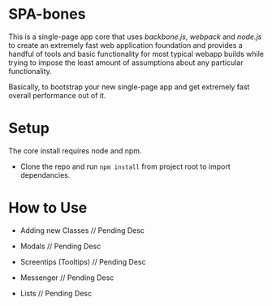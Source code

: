 # SPA-bones
This is a single-page app core that uses *backbone.js*, *webpack* and *node.js* to create an extremely fast web application foundation and provides a handful of tools and basic functionality for most typical webapp builds while trying to impose the least amount of assumptions about any particular functionality.

Basically, to bootstrap your new single-page app and get extremely fast overall performance out of it.

# Setup
The core install requires node and npm.

- Clone the repo and run `npm install` from project root to import dependancies.

# How to Use

- Adding new Classes
    // Pending Desc

- Modals
    // Pending Desc

- Screentips (Tooltips)
    // Pending Desc

- Messenger
    // Pending Desc

- Lists
    // Pending Desc
